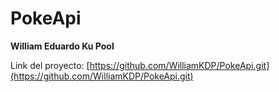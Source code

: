 # PokeApi

**William Eduardo Ku Pool**

Link del proyecto: [https://github.com/WilliamKDP/PokeApi.git](https://github.com/WilliamKDP/PokeApi.git)

